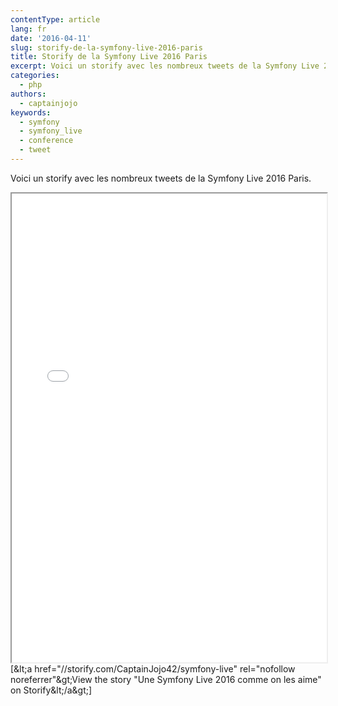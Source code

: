 ```yaml
---
contentType: article
lang: fr
date: '2016-04-11'
slug: storify-de-la-symfony-live-2016-paris
title: Storify de la Symfony Live 2016 Paris
excerpt: Voici un storify avec les nombreux tweets de la Symfony Live 2016 Paris.
categories:
  - php
authors:
  - captainjojo
keywords:
  - symfony
  - symfony_live
  - conference
  - tweet
---
```


Voici un storify avec les nombreux tweets de la Symfony Live 2016 Paris.

<div class="storify"><iframe width="100%" height="750" src="//storify.com/CaptainJojo42/symfony-live/embed?header=false"></iframe><script src="//storify.com/CaptainJojo42/symfony-live.js?header=false"></script><br />
<noscript>[&amp;lt;a href="//storify.com/CaptainJojo42/symfony-live" rel="nofollow noreferrer"&amp;gt;View the story "Une Symfony Live 2016 comme on les aime" on Storify&amp;lt;/a&amp;gt;]</noscript>
</div>
